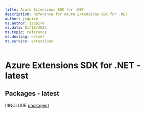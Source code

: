 ```yaml
---
title: Azure Extensions SDK for .NET
description: Reference for Azure Extensions SDK for .NET
author: jsquire
ms.author: jsquire
ms.data: 01/10/2023
ms.topic: reference
ms.devlang: dotnet
ms.service: extensions
---
```

# Azure Extensions SDK for .NET - latest
## Packages - latest
[!INCLUDE [packages](extensions-index.md)]